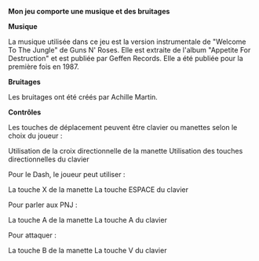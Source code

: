 **Mon jeu comporte une musique et des bruitages**



**Musique**

La musique utilisée dans ce jeu est la version instrumentale de "Welcome To The Jungle" de Guns N' Roses. Elle est extraite de l'album "Appetite For Destruction" et est publiée par Geffen Records. Elle a été publiée pour la première fois en 1987.




**Bruitages**

Les bruitages ont été créés par Achille Martin.




**Contrôles**

Les touches de déplacement peuvent être clavier ou manettes selon le choix du joueur :

Utilisation de la croix directionnelle de la manette
Utilisation des touches directionnelles du clavier




Pour le Dash, le joueur peut utiliser :

La touche X de la manette
La touche ESPACE du clavier




Pour parler aux PNJ :

La touche A de la manette
La touche A du clavier




Pour attaquer :

La touche B de la manette
La touche V du clavier
